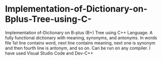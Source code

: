 # Implementation-of-Dictionary-on-Bplus-Tree-using-C-
Implementation of-Dictionary on B-plus (B+) Tree using C++ Language.
A fully functional dictionary with meaning, synonyms, and antonyms.
In words file 1st line contains word, next line contains meaning, next one is synonym and then fourth line is antonym, and so on.
Can be run on any compiler. I have used Visual Studio Code and Dev-C++

